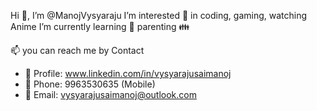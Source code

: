 Hi 👋, I’m @ManojVysyaraju
I’m interested 👀 in coding, gaming, watching Anime
I’m currently learning 🌱 parenting 👪


📫 you can reach me by Contact
- 👤 Profile: www.linkedin.com/in/vysyarajusaimanoj
- 📱 Phone: 9963530635 (Mobile)
- 📧 Email: vysyarajusaimanoj@outlook.com
